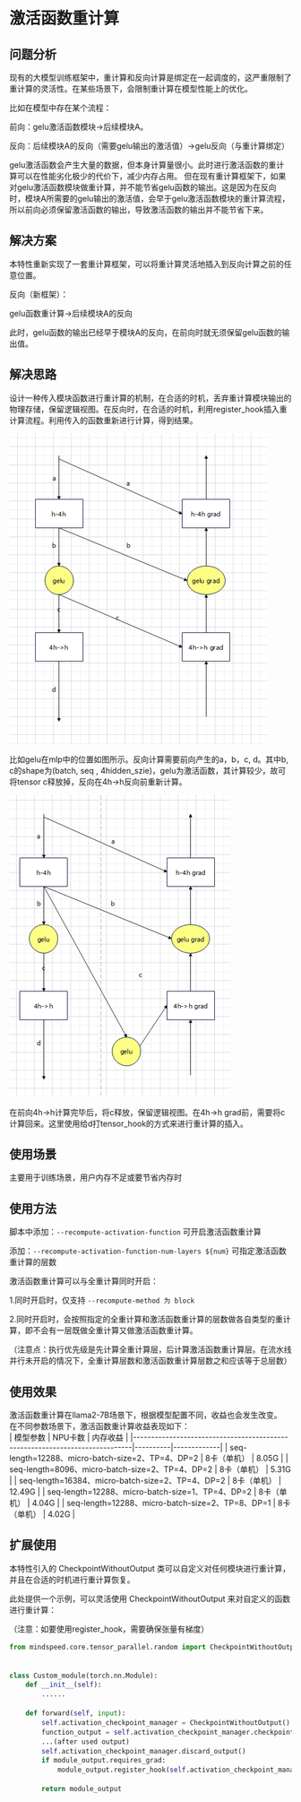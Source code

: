 # 激活函数重计算

## 问题分析

现有的大模型训练框架中，重计算和反向计算是绑定在一起调度的，这严重限制了重计算的灵活性。在某些场景下，会限制重计算在模型性能上的优化。

比如在模型中存在某个流程：

前向：gelu激活函数模块->后续模块A。

反向：后续模块A的反向（需要gelu输出的激活值）->gelu反向（与重计算绑定）

gelu激活函数会产生大量的数据，但本身计算量很小。此时进行激活函数的重计算可以在性能劣化极少的代价下，减少内存占用。
但在现有重计算框架下，如果对gelu激活函数模块做重计算，并不能节省gelu函数的输出。这是因为在反向时，模块A所需要的gelu输出的激活值，会早于gelu激活函数模块的重计算流程，所以前向必须保留激活函数的输出，导致激活函数的输出并不能节省下来。


## 解决方案

本特性重新实现了一套重计算框架，可以将重计算灵活地插入到反向计算之前的任意位置。

反向（新框架）：

gelu函数重计算->后续模块A的反向

此时，gelu函数的输出已经早于模块A的反向，在前向时就无须保留gelu函数的输出值。

## 解决思路

设计一种传入模块函数进行重计算的机制，在合适的时机，丢弃重计算模块输出的物理存储，保留逻辑视图。在反向时，在合适的时机，利用register_hook插入重计算流程。利用传入的函数重新进行计算，得到结果。

![现有框架](../../sources/images/activation_function_a.png)

比如gelu在mlp中的位置如图所示。反向计算需要前向产生的a，b，c, d。其中b, c的shape为(batch, seq , 4hidden_szie)，gelu为激活函数，其计算较少，故可将tensor c释放掉，反向在4h->h反向前重新计算。

![新框架](../../sources/images/activation_function_b.png)

在前向4h->h计算完毕后，将c释放，保留逻辑视图。在4h->h grad前，需要将c计算回来。这里使用给d打tensor_hook的方式来进行重计算的插入。

## 使用场景

主要用于训练场景，用户内存不足或要节省内存时

## 使用方法

脚本中添加：`--recompute-activation-function` 可开启激活函数重计算

添加：`--recompute-activation-function-num-layers ${num}` 可指定激活函数重计算的层数

激活函数重计算可以与全重计算同时开启：

1.同时开启时，仅支持 `--recompute-method 为 block`

2.同时开启时，会按照指定的全重计算和激活函数重计算的层数做各自类型的重计算，即不会有一层既做全重计算又做激活函数重计算。

（注意点：执行优先级是先计算全重计算层，后计算激活函数重计算层。在流水线并行未开启的情况下，全重计算层数和激活函数重计算层数之和应该等于总层数）

## 使用效果
激活函数重计算在llama2-7B场景下，根据模型配置不同，收益也会发生改变。
在不同参数场景下，激活函数重计算收益表现如下：				
| 模型参数                                                                          | NPU卡数    | 内存收益        |
|-----------------------------------------------------------------------------|----------|-------------|
| seq-length=12288、micro-batch-size=2、TP=4、DP=2  | 8卡（单机）   | 8.05G   |
| seq-length=8096、micro-batch-size=2、TP=4、DP=2   | 8卡（单机）   | 5.31G   |
| seq-length=16384、micro-batch-size=2、TP=4、DP=2  | 8卡（单机）   | 12.49G  |
| seq-length=12288、micro-batch-size=1、TP=4、DP=2  | 8卡（单机）   | 4.04G   |
| seq-length=12288、micro-batch-size=2、TP=8、DP=1  | 8卡（单机）   | 4.02G   |

## 扩展使用

本特性引入的 CheckpointWithoutOutput 类可以自定义对任何模块进行重计算，并且在合适的时机进行重计算恢复。

此处提供一个示例，可以灵活使用 CheckpointWithoutOutput 来对自定义的函数进行重计算：

（注意：如要使用register_hook，需要确保张量有梯度）
```python
from mindspeed.core.tensor_parallel.random import CheckpointWithoutOutput


class Custom_module(torch.nn.Module):
    def __init__(self):
        ......

    def forward(self, input):
        self.activation_checkpoint_manager = CheckpointWithoutOutput()
        function_output = self.activation_checkpoint_manager.checkpoint(self.custom_function, False, function_input1, function_input2, ...)
        ...(after used output)
        self.activation_checkpoint_manager.discard_output()
        if module_output.requires_grad:
            module_output.register_hook(self.activation_checkpoint_manager.recompute)

        return module_output
```
